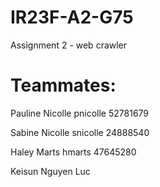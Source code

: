 # IR23F-A2-G75
Assignment 2 - web crawler

# Teammates: 
Pauline Nicolle pnicolle 52781679

Sabine Nicolle snicolle 24888540

Haley Marts hmarts 47645280

Keisun Nguyen Luc